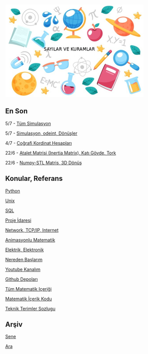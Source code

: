
![](sk.jpg)

## En Son

5/7 - [Tüm Simulasyon](https://burakbayramli.github.io/dersblog/phy/phy_008_sim_rigbod/katigovde_simulasyonu.html#full)

5/7 - [Simulasyon, odeint, Dönüşler](https://burakbayramli.github.io/dersblog/phy/phy_008_sim_rigbod/katigovde_simulasyonu.html)

4/7 - [Coğrafi Kordinat Hesapları](https://burakbayramli.github.io/dersblog/sk/2018/06/genel-gps-html5-javascript-python.html)

22/6 - [Atalet Matrisi (Inertia Matrix), Katı Gövde, Tork](https://burakbayramli.github.io/dersblog/phy/phy_005_basics_04/temel_fizik_4__kati_govde_atalet_matrisi__inertia_matrix__tork.html#inertia)

22/6 - [Numpy-STL Matris, 3D Dönüş](2020/08/numpy-stl.md#3drot)

## Konular, Referans

[Python](2016/01/python-dil-ogrenimi.md)

[Unix](2020/07/unix.md)

[SQL](2012/03/sql.md)

[Proje İdaresi](2020/07/proje-idaresi.md)

[Network, TCP/IP, Internet](2000/10/network.md)

[Animasyonlu Matematik](https://www.youtube.com/channel/UCx64ou5qw0Q9LLkwE8xSNEg)

[Elektrik, Elektronik](2020/08/elektronik.md)

[Nereden Başlarım](2019/01/nereden.md)

[Youtube Kanalım](https://www.youtube.com/channel/UCMAUsgUq5ODy8kMnJlUBUdQ)

[Github Depoları](https://github.com/burakbayramli)

[Tüm Matematik Içeriği](https://burakbayramli.github.io/dersblog/)

[Matematik İçerik Kodu](https://github.com/burakbayramli/classnotes)

[Teknik Terimler Sozlugu](https://burakbayramli.github.io/dersblog/algs/dict/teknik_terimler_sozlugu.html)

## Arşiv

[Sene](year.md)

[Ara](ara.html)






